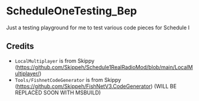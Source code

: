 # ScheduleOneTesting_Bep
Just a testing playground for me to test various code pieces for Schedule I

## Credits
- `LocalMultiplayer` is from Skippy (https://github.com/Skippeh/Schedule1RealRadioMod/blob/main/LocalMultiplayer/)
- `Tools/FishnetCodeGenerator` is from Skippy (https://github.com/Skippeh/FishNetV3.CodeGenerator) (WILL BE REPLACED SOON WITH MSBUILD)
